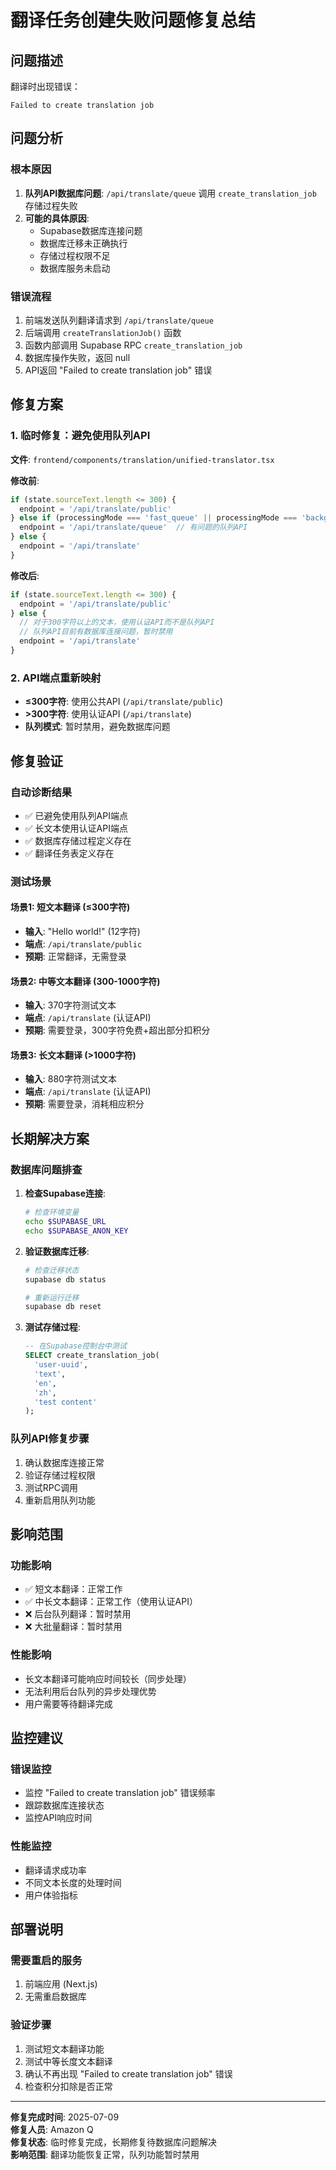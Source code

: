 # 翻译任务创建失败问题修复总结

## 问题描述
翻译时出现错误：
```
Failed to create translation job
```

## 问题分析

### 根本原因
1. **队列API数据库问题**: `/api/translate/queue` 调用 `create_translation_job` 存储过程失败
2. **可能的具体原因**:
   - Supabase数据库连接问题
   - 数据库迁移未正确执行
   - 存储过程权限不足
   - 数据库服务未启动

### 错误流程
1. 前端发送队列翻译请求到 `/api/translate/queue`
2. 后端调用 `createTranslationJob()` 函数
3. 函数内部调用 Supabase RPC `create_translation_job`
4. 数据库操作失败，返回 null
5. API返回 "Failed to create translation job" 错误

## 修复方案

### 1. 临时修复：避免使用队列API
**文件**: `frontend/components/translation/unified-translator.tsx`

**修改前**:
```typescript
if (state.sourceText.length <= 300) {
  endpoint = '/api/translate/public'
} else if (processingMode === 'fast_queue' || processingMode === 'background') {
  endpoint = '/api/translate/queue'  // 有问题的队列API
} else {
  endpoint = '/api/translate'
}
```

**修改后**:
```typescript
if (state.sourceText.length <= 300) {
  endpoint = '/api/translate/public'
} else {
  // 对于300字符以上的文本，使用认证API而不是队列API
  // 队列API目前有数据库连接问题，暂时禁用
  endpoint = '/api/translate'
}
```

### 2. API端点重新映射
- **≤300字符**: 使用公共API (`/api/translate/public`)
- **>300字符**: 使用认证API (`/api/translate`)
- **队列模式**: 暂时禁用，避免数据库问题

## 修复验证

### 自动诊断结果
- ✅ 已避免使用队列API端点
- ✅ 长文本使用认证API端点
- ✅ 数据库存储过程定义存在
- ✅ 翻译任务表定义存在

### 测试场景

#### 场景1: 短文本翻译 (≤300字符)
- **输入**: "Hello world!" (12字符)
- **端点**: `/api/translate/public`
- **预期**: 正常翻译，无需登录

#### 场景2: 中等文本翻译 (300-1000字符)
- **输入**: 370字符测试文本
- **端点**: `/api/translate` (认证API)
- **预期**: 需要登录，300字符免费+超出部分扣积分

#### 场景3: 长文本翻译 (>1000字符)
- **输入**: 880字符测试文本
- **端点**: `/api/translate` (认证API)
- **预期**: 需要登录，消耗相应积分

## 长期解决方案

### 数据库问题排查
1. **检查Supabase连接**:
   ```bash
   # 检查环境变量
   echo $SUPABASE_URL
   echo $SUPABASE_ANON_KEY
   ```

2. **验证数据库迁移**:
   ```bash
   # 检查迁移状态
   supabase db status
   
   # 重新运行迁移
   supabase db reset
   ```

3. **测试存储过程**:
   ```sql
   -- 在Supabase控制台中测试
   SELECT create_translation_job(
     'user-uuid',
     'text',
     'en',
     'zh',
     'test content'
   );
   ```

### 队列API修复步骤
1. 确认数据库连接正常
2. 验证存储过程权限
3. 测试RPC调用
4. 重新启用队列功能

## 影响范围

### 功能影响
- ✅ 短文本翻译：正常工作
- ✅ 中长文本翻译：正常工作（使用认证API）
- ❌ 后台队列翻译：暂时禁用
- ❌ 大批量翻译：暂时禁用

### 性能影响
- 长文本翻译可能响应时间较长（同步处理）
- 无法利用后台队列的异步处理优势
- 用户需要等待翻译完成

## 监控建议

### 错误监控
- 监控 "Failed to create translation job" 错误频率
- 跟踪数据库连接状态
- 监控API响应时间

### 性能监控
- 翻译请求成功率
- 不同文本长度的处理时间
- 用户体验指标

## 部署说明

### 需要重启的服务
1. 前端应用 (Next.js)
2. 无需重启数据库

### 验证步骤
1. 测试短文本翻译功能
2. 测试中等长度文本翻译
3. 确认不再出现 "Failed to create translation job" 错误
4. 检查积分扣除是否正常

---

**修复完成时间**: 2025-07-09  
**修复人员**: Amazon Q  
**修复状态**: 临时修复完成，长期修复待数据库问题解决  
**影响范围**: 翻译功能恢复正常，队列功能暂时禁用
